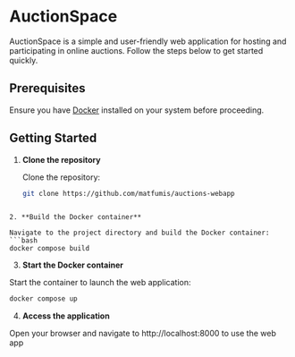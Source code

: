 # AuctionSpace

AuctionSpace is a simple and user-friendly web application for hosting and participating in online auctions. Follow the steps below to get started quickly. 

## Prerequisites
Ensure you have [Docker](https://www.docker.com/) installed on your system before proceeding.

## Getting Started

1. **Clone the repository**  

   Clone the repository:
   ```bash
   git clone https://github.com/matfumis/auctions-webapp
  ```

2. **Build the Docker container**

  Navigate to the project directory and build the Docker container:
  ```bash
  docker compose build
  ```

3. **Start the Docker container**

  Start the container to launch the web application:
  ```bash
  docker compose up
  ```

4. **Access the application**

Open your browser and navigate to http://localhost:8000 to use the web app